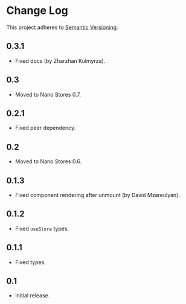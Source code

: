 # Change Log
This project adheres to [Semantic Versioning](http://semver.org/).

## 0.3.1
* Fixed docs (by Zharzhan Kulmyrza).

## 0.3
* Moved to Nano Stores 0.7.

## 0.2.1
* Fixed peer dependency.

## 0.2
* Moved to Nano Stores 0.6.

## 0.1.3
* Fixed component rendering after unmount (by David Mzareulyan).

## 0.1.2
* Fixed `useStore` types.

## 0.1.1
* Fixed types.

## 0.1
* Initial release.
